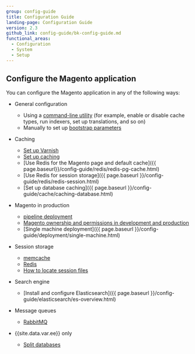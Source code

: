 ```yaml
---
group: config-guide
title: Configuration Guide
landing-page: Configuration Guide
version: 2.3
github_link: config-guide/bk-config-guide.md
functional_areas:
  - Configuration
  - System
  - Setup
---
```


<h2 id="configuration">Configure the Magento application</h2>
You can configure the Magento application in any of the following ways:

*	General configuration

	*  	Using a <a href="{{page.baseurl}}/config-guide/cli/config-cli.html">command-line utility</a> (for example, enable or disable cache types, run indexers, set up translations, and so on)
	*  	Manually to set up <a href="{{page.baseurl}}/config-guide/bootstrap/magento-bootstrap.html">bootstrap parameters</a>

*	Caching

	*	[Set up Varnish]({{page.baseurl}}/config-guide/varnish/config-varnish.html)
	* [Set up caching]({{page.baseurl}}/config-guide/cache.html)
	*	[Use Redis for the Magento page and default cache]({{ page.baseurl}}/config-guide/redis/redis-pg-cache.html)
	*	[Use Redis for session storage]({{ page.baseurl }}/config-guide/redis/redis-session.html)
	*	[Set up database caching]({{ page.baseurl }}/config-guide/cache/caching-database.html)

*	Magento in production

	*	[pipeline deployment]({{page.baseurl}}/config-guide/deployment/pipeline/)
	*	[Magento ownership and permissions in development and production]({{page.baseurl}}/config-guide/prod/prod_file-sys-perms.html)
	*	[Single machine deployment]({{ page.baseurl }}/config-guide/deployment/single-machine.html)

*	Session storage
	*	[memcache]({{page.baseurl}}/config-guide/memcache/memcache.html)
	*	[Redis]({{page.baseurl}}/config-guide/redis/redis-session.html)
	*	[How to locate session files]({{page.baseurl}}/config-guide/sessions.html)

*   Search engine
    *   [Install and configure Elasticsearch]({{ page.baseurl }}/config-guide/elasticsearch/es-overview.html)

*   Message queues
	*	<a href="{{page.baseurl}}/config-guide/mq/rabbitmq-overview.html">RabbitMQ</a>

*	{{site.data.var.ee}} only
	*	<a href="{{page.baseurl}}/config-guide/multi-master/multi-master.html">Split databases</a>

